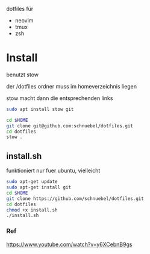 
dotfiles für

- neovim
- tmux
- zsh


# Install
benutzt stow

der /dotfiles ordner muss im homeverzeichnis liegen

stow macht dann die entsprechenden links

``` bash
sudo apt install stow git
```

``` bash
cd $HOME
git clone git@github.com:schnuebel/dotfiles.git 
cd dotfiles
stow .
```

## install.sh
funktioniert nur fuer ubuntu, vielleicht
```bash
sudo apt-get update
sudo apt-get install git
cd $HOME
git clone https://github.com/schnuebel/dotfiles.git
cd dotfiles
chmod +x install.sh
./install.sh
```


### Ref
https://www.youtube.com/watch?v=y6XCebnB9gs

